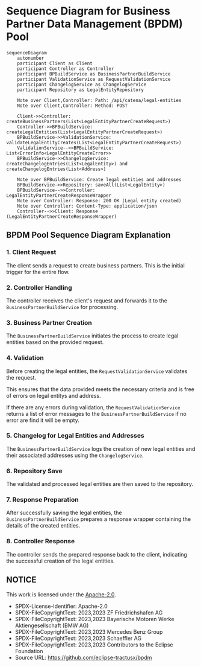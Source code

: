 # Sequence Diagram for Business Partner Data Management (BPDM) Pool

```mermaid
sequenceDiagram
    autonumber
    participant Client as Client
    participant Controller as Controller
    participant BPBuildService as BusinessPartnerBuildService
    participant ValidationService as RequestValidationService
    participant ChangelogService as ChangelogService
    participant Repository as LegalEntityRepository

    Note over Client,Controller: Path: /api/catena/legal-entities
    Note over Client,Controller: Method: POST

    Client->>Controller: createBusinessPartners(List<LegalEntityPartnerCreateRequest>)
    Controller->>BPBuildService: createLegalEntities(List<LegalEntityPartnerCreateRequest>)
    BPBuildService->>ValidationService: validateLegalEntityCreates(List<LegalEntityPartnerCreateRequest>)
    ValidationService-->>BPBuildService: List<ErrorInfo<LegalEntityCreateError>>
    BPBuildService->>ChangelogService: createChangelogEntries(List<LegalEntity>) and createChangelogEntries(List<Address>)

    Note over BPBuildService: Create legal entities and addresses
    BPBuildService->>Repository: saveAll(List<LegalEntity>)
    BPBuildService-->>Controller: LegalEntityPartnerCreateResponseWrapper
    Note over Controller: Response: 200 OK (Legal entity created)
    Note over Controller: Content-Type: application/json
    Controller-->>Client: Response (LegalEntityPartnerCreateResponseWrapper)
```

## BPDM Pool Sequence Diagram Explanation

### 1. Client Request

The client sends a request to create business partners. This is the initial trigger for the entire flow.

### 2. Controller Handling

The controller receives the client's request and forwards it to the `BusinessPartnerBuildService` for processing.

### 3. Business Partner Creation

The `BusinessPartnerBuildService` initiates the process to create legal entities based on the provided request.

### 4. Validation

Before creating the legal entities, the `RequestValidationService` validates the request.

This ensures that the data provided meets the necessary criteria and is free of errors on legal entitys and address.

If there are any errors during validation, the `RequestValidationService` returns a list of error messages to the `BusinessPartnerBuildService` if no error are
find it will be empty.

### 5. Changelog for Legal Entities and Addresses

The `BusinessPartnerBuildService` logs the creation of new legal entities and their associated addresses using the `ChangelogService`.

### 6. Repository Save

The validated and processed legal entities are then saved to the repository.

### 7. Response Preparation

After successfully saving the legal entities, the `BusinessPartnerBuildService` prepares a response wrapper containing the details of the created entities.

### 8. Controller Response

The controller sends the prepared response back to the client, indicating the successful creation of the legal entities.

## NOTICE

This work is licensed under the [Apache-2.0](https://www.apache.org/licenses/LICENSE-2.0).

- SPDX-License-Identifier: Apache-2.0
- SPDX-FileCopyrightText: 2023,2023 ZF Friedrichshafen AG
- SPDX-FileCopyrightText: 2023,2023 Bayerische Motoren Werke Aktiengesellschaft (BMW AG)
- SPDX-FileCopyrightText: 2023,2023 Mercedes Benz Group
- SPDX-FileCopyrightText: 2023,2023 Schaeffler AG
- SPDX-FileCopyrightText: 2023,2023 Contributors to the Eclipse Foundation
- Source URL: https://github.com/eclipse-tractusx/bpdm

